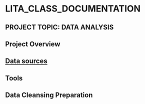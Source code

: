# LITA_CLASS_DOCUMENTATION
## PROJECT TOPIC: DATA ANALYSIS
## Project Overview
## [Data sources](#Data-sources)
## Tools 
## Data Cleansing Preparation


